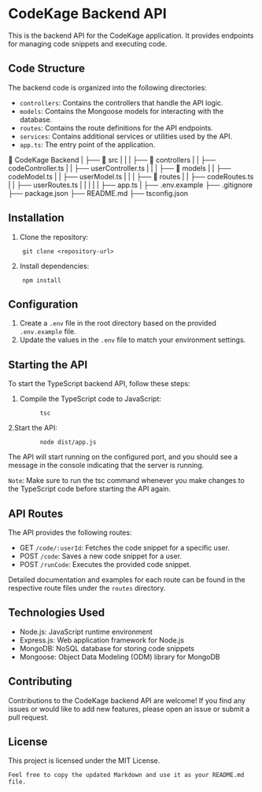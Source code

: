 # CodeKage Backend API

This is the backend API for the CodeKage application. It provides endpoints for managing code snippets and executing code.

## Code Structure

The backend code is organized into the following directories:

- `controllers`: Contains the controllers that handle the API logic.
- `models`: Contains the Mongoose models for interacting with the database.
- `routes`: Contains the route definitions for the API endpoints.
- `services`: Contains additional services or utilities used by the API.
- `app.ts`: The entry point of the application.

📁 CodeKage Backend
  |
  ├── 📁 src
  |   |
  |   ├── 📁 controllers
  |   |   ├── codeController.ts
  |   |   ├── userController.ts
  |   |
  |   ├── 📁 models
  |   |   ├── codeModel.ts
  |   |   ├── userModel.ts
  |   |
  |   ├── 📁 routes
  |   |   ├── codeRoutes.ts
  |   |   ├── userRoutes.ts
  |   |
  |   |
  |   ├── app.ts
  |
  ├── .env.example
  ├── .gitignore
  ├── package.json
  ├── README.md
  ├── tsconfig.json

## Installation

1. Clone the repository:

```shell
    git clone <repository-url>
```
2. Install dependencies:

```shell
    npm install
```

## Configuration

1. Create a `.env` file in the root directory based on the provided `.env.example` file.
2. Update the values in the `.env` file to match your environment settings.

## Starting the API

To start the TypeScript backend API, follow these steps:

1. Compile the TypeScript code to JavaScript:

```shell
         tsc
```

2.Start the API:

```shell
         node dist/app.js
```

The API will start running on the configured port, and you should see a message in the console indicating that the server is running.

`Note`: Make sure to run the tsc command whenever you make changes to the TypeScript code before starting the API again.

## API Routes

The API provides the following routes:

- GET `/code/:userId`: Fetches the code snippet for a specific user.
- POST `/code`: Saves a new code snippet for a user.
- POST `/runCode`: Executes the provided code snippet.

Detailed documentation and examples for each route can be found in the respective route files under the `routes` directory.

## Technologies Used

- Node.js: JavaScript runtime environment
- Express.js: Web application framework for Node.js
- MongoDB: NoSQL database for storing code snippets
- Mongoose: Object Data Modeling (ODM) library for MongoDB

## Contributing

Contributions to the CodeKage backend API are welcome! If you find any issues or would like to add new features, please open an issue or submit a pull request.

## License

This project is licensed under the MIT License.

`Feel free to copy the updated Markdown and use it as your README.md file.`